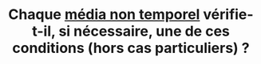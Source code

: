 ---
title: Chaque [média non temporel](#media-non-temporel) vérifie-t-il, si nécessaire, une de ces conditions (hors cas particuliers) ?
steps:
- Un [lien ou un bouton adjacent](#lien-ou-bouton-adjacent), clairement identifiable, permet d’accéder à une page contenant une alternative ;
- Un [lien ou un bouton adjacent](#lien-ou-bouton-adjacent), clairement identifiable, permet d’accéder à une alternative dans la page.
---